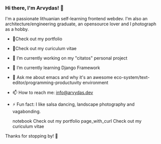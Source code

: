 ### Hi there, I'm Arvydas! 👋

I'm a passionate lithuanian self-learning frontend webdev. 
I'm also an architecture/engineering graduate, an opensource lover and I photograph as a hobby. 

- 📓Check out my portfolio

- 📃Check out my curiculum vitae

- 🔭 I’m currently working on my "citatos" personal project
- 🌱 I’m currently learning Django Framework
- 💬 Ask me about emacs and why it's an awesome eco-system/text-editor/programming-productuvity environment
- 📫 How to reach me: info@arvydas.dev
- ⚡ Fun fact: I like salsa dancing, landscape photography and vagabonding.

    notebook Check out my portfolio
    page_with_curl Check out my curiculum vitae



Thanks for stopping by! 🙏 
